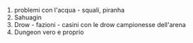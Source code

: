 1. problemi con l'acqua - squali, piranha
2. Sahuagin
3. Drow - fazioni - casini con le drow campionesse dell'arena
4. Dungeon vero e proprio

